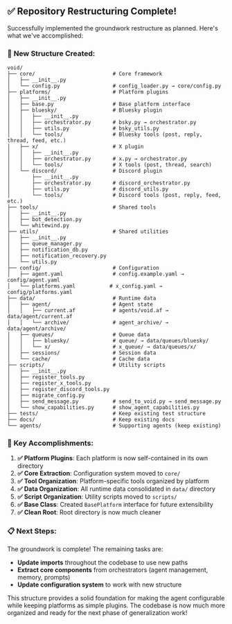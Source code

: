 ## ✅ Repository Restructuring Complete!

Successfully implemented the groundwork restructure as planned. Here's what we've accomplished:

### 🎯 **New Structure Created:**

```
void/
├── core/                         # Core framework
│   ├── __init__.py
│   └── config.py                 # config_loader.py → core/config.py
├── platforms/                    # Platform plugins
│   ├── __init__.py
│   ├── base.py                   # Base platform interface
│   ├── bluesky/                  # Bluesky plugin
│   │   ├── __init__.py
│   │   ├── orchestrator.py       # bsky.py → orchestrator.py
│   │   ├── utils.py              # bsky_utils.py
│   │   └── tools/                # Bluesky tools (post, reply, thread, feed, etc.)
│   ├── x/                        # X plugin
│   │   ├── __init__.py
│   │   ├── orchestrator.py       # x.py → orchestrator.py
│   │   └── tools/                # X tools (post, thread, search)
│   └── discord/                  # Discord plugin
│       ├── __init__.py
│       ├── orchestrator.py       # discord_orchestrator.py
│       ├── utils.py              # discord_utils.py
│       └── tools/                # Discord tools (post, reply, feed, etc.)
├── tools/                        # Shared tools
│   ├── __init__.py
│   ├── bot_detection.py
│   └── whitewind.py
├── utils/                        # Shared utilities
│   ├── __init__.py
│   ├── queue_manager.py
│   ├── notification_db.py
│   ├── notification_recovery.py
│   └── utils.py
├── config/                       # Configuration
│   ├── agent.yaml                # config.example.yaml → config/agent.yaml
│   └── platforms.yaml           # x_config.yaml → config/platforms.yaml
├── data/                         # Runtime data
│   ├── agent/                    # Agent state
│   │   ├── current.af            # agents/void.af → data/agent/current.af
│   │   └── archive/              # agent_archive/ → data/agent/archive/
│   ├── queues/                   # Queue data
│   │   ├── bluesky/              # queue/ → data/queues/bluesky/
│   │   └── x/                    # x_queue/ → data/queues/x/
│   ├── sessions/                 # Session data
│   └── cache/                    # Cache data
├── scripts/                      # Utility scripts
│   ├── __init__.py
│   ├── register_tools.py
│   ├── register_x_tools.py
│   ├── register_discord_tools.py
│   ├── migrate_config.py
│   ├── send_message.py           # send_to_void.py → send_message.py
│   └── show_capabilities.py      # show_agent_capabilities.py
├── tests/                        # Keep existing test structure
├── docs/                         # Keep existing docs
└── agents/                       # Supporting agents (keep existing)
```

### 🚀 **Key Accomplishments:**

1. **✅ Platform Plugins**: Each platform is now self-contained in its own directory
2. **✅ Core Extraction**: Configuration system moved to `core/`
3. **✅ Tool Organization**: Platform-specific tools organized by platform
4. **✅ Data Organization**: All runtime data consolidated in `data/` directory
5. **✅ Script Organization**: Utility scripts moved to `scripts/`
6. **✅ Base Class**: Created `BasePlatform` interface for future extensibility
7. **✅ Clean Root**: Root directory is now much cleaner

### 📋 **Next Steps:**

The groundwork is complete! The remaining tasks are:
- **Update imports** throughout the codebase to use new paths
- **Extract core components** from orchestrators (agent management, memory, prompts)
- **Update configuration system** to work with new structure

This structure provides a solid foundation for making the agent configurable while keeping platforms as simple plugins. The codebase is now much more organized and ready for the next phase of generalization work!
